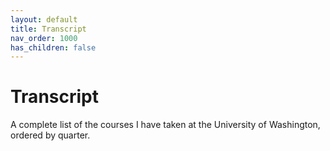 ```yaml
---
layout: default
title: Transcript
nav_order: 1000
has_children: false
---
```


# Transcript

A complete list of the courses I have taken at the University of Washington, ordered by quarter.

